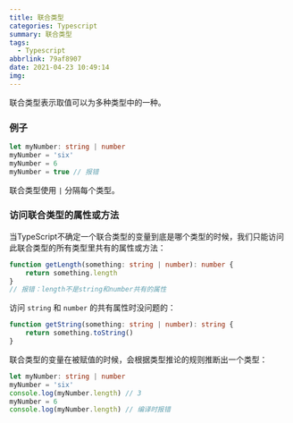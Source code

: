 ```yaml
---
title: 联合类型
categories: Typescript
summary: 联合类型
tags:
  - Typescript
abbrlink: 79af8907
date: 2021-04-23 10:49:14
img:
---
```


联合类型表示取值可以为多种类型中的一种。



### 例子

```typescript
let myNumber: string | number
myNumber = 'six'
myNumber = 6
myNumber = true // 报错
```

联合类型使用 `|` 分隔每个类型。



### 访问联合类型的属性或方法

当TypeScript不确定一个联合类型的变量到底是哪个类型的时候，我们只能访问此联合类型的所有类型里共有的属性或方法：

```typescript
function getLength(something: string | number): number {
	return something.length
}
// 报错：length不是string和number共有的属性
```

访问 `string` 和 `number` 的共有属性时没问题的：

```typescript
function getString(something: string | number): string {
	return something.toString()
}
```

联合类型的变量在被赋值的时候，会根据类型推论的规则推断出一个类型：

```typescript
let myNumber: string | number
myNumber = 'six'
console.log(myNumber.length) // 3
myNumber = 6
console.log(myNumber.length) // 编译时报错
```


